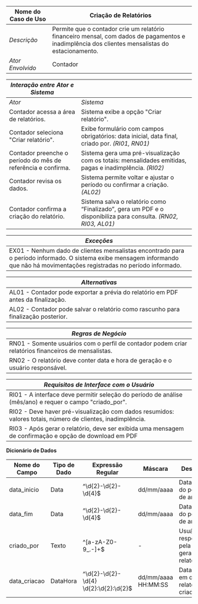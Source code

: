 | Nome do Caso de Uso       | Criação de Relatórios |
|---------------------------|--------------------------------------------------|
| *Descrição*               | Permite que o contador crie um relatório financeiro mensal, com dados de pagamentos e inadimplência dos clientes mensalistas do estacionamento. |
| *Ator Envolvido*          | Contador |

| *Interação entre Ator e Sistema*       |                                                  |
|----------------------------------------|--------------------------------------------------|
| *Ator*                                 | *Sistema*                                        |
| Contador acessa a área de relatórios.  | Sistema exibe a opção "Criar relatório". |
| Contador seleciona "Criar relatório". | Exibe formulário com campos obrigatórios: data inicial, data final, criado por. *(RI01, RN01)* |
| Contador preenche o período do mês de referência e confirma. | Sistema gera uma pré-visualização com os totais: mensalidades emitidas, pagas e inadimplência. *(RI02)* |
| Contador revisa os dados. | Sistema permite voltar e ajustar o período ou confirmar a criação. *(AL02)* |
| Contador confirma a criação do relatório. | Sistema salva o relatório como “Finalizado”, gera um PDF e o disponibiliza para consulta. *(RN02, RI03, AL01)* |

| *Exceções* |
|------------|
| EX01 - Nenhum dado de clientes mensalistas encontrado para o período informado. O sistema exibe mensagem informando que não há movimentações registradas no período informado. |

| *Alternativas* |
|----------------|
| AL01 - Contador pode exportar a prévia do relatório em PDF antes da finalização. |
| AL02 - Contador pode salvar o relatório como rascunho para finalização posterior. |

| *Regras de Negócio* |
|---------------------|
| RN01 - Somente usuários com o perfil de contador podem criar relatórios financeiros de mensalistas. |
| RN02 - O relatório deve conter data e hora de geração e o usuário responsável. |

| *Requisitos de Interface com o Usuário* |
|------------------------------------------|
| RI01 - A interface deve permitir seleção do período de análise (mês/ano) e requer o campo "criado_por". |
| RI02 - Deve haver pré-visualização com dados resumidos: valores totais, número de clientes, inadimplência. |
| RI03 - Após gerar o relatório, deve ser exibida uma mensagem de confirmação e opção de download em PDF |

**Dicionário de Dados**

| Nome do Campo          | Tipo de Dado  | Expressão Regular               | Máscara           | Descrição                                                      | Obrigatório | Único | Default                       |
|------------------------|---------------|---------------------------------|-------------------|----------------------------------------------------------------|-------------|-------|-------------------------------|
| data_inicio            | Data          | ^\d{2}-\d{2}-\d{4}$             | dd/mm/aaaa        | Data inicial do período de análise.                           | Sim         | Não   | -                             |
| data_fim               | Data          | ^\d{2}-\d{2}-\d{4}$             | dd/mm/aaaa        | Data final do período de análise.                             | Sim         | Não   | -                             |
| criado_por             | Texto         | ^[a-zA-Z0-9_.-]+$               | -                 | Usuário responsável pela geração do relatório.                | Sim         | Não   | -                             |
| data_criacao           | DataHora      | ^\d{2}-\d{2}-\d{4} \d{2}:\d{2}:\d{2}$ | dd/mm/aaaa HH:MM:SS | Data e hora em que o relatório foi criado.                   | Sim         | Não   | Gerado automaticamente        |
